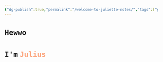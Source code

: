 ```yaml
---
{"dg-publish":true,"permalink":"/welcome-to-juliette-notes/","tags":["gardenEntry"],"noteIcon":"","created":"2025-05-07T15:02:34.658+07:00"}
---
```


# `Hewwo`
# `I'm` <span style="color: #fca279;">`Julius`</span>
